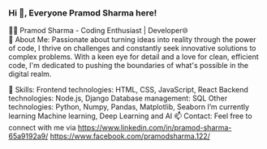 ### Hi 👋, Everyone Pramod Sharma here!


👨‍💻 Pramod Sharma - Coding Enthusiast | Developer🌐  
🌟 About Me:
Passionate about turning ideas into reality through the power of code, I thrive on challenges and constantly seek innovative solutions to complex problems. With a keen eye for detail and a love for clean, efficient code, I'm dedicated to pushing the boundaries of what's possible in the digital realm.

🔧 Skills:
Frontend technologies: HTML, CSS, JavaScript, React
Backend technologies: Node.js, Django
Database management: SQL
Other technologies: Python, Numpy, Pandas, Matplotlib, Seaborn
I’m currently learning Machine learning, Deep Learning and AI
📫 Contact:
Feel free to connect with me via 
https://www.linkedin.com/in/pramod-sharma-65a9192a9/
https://www.facebook.com/pramodsharma.122/



<!--
**PramodSharma122/PramodSharma122** is a ✨ _special_ ✨ repository because its `README.md` (this file) appears on your GitHub profile.

Here are some ideas to get you started:

- 🔭 I’m currently working on ...
- 🌱 I’m currently learning ...
- 👯 I’m looking to collaborate on ...
- 🤔 I’m looking for help with ...
- 💬 Ask me about ...
- 📫 How to reach me: ...
- 😄 Pronouns: ...
- ⚡ Fun fact: ...
-->
